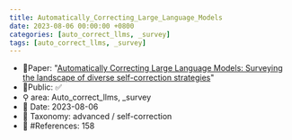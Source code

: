 ```yaml
---
title: Automatically_Correcting_Large_Language_Models
date: 2023-08-06 00:00:00 +0800
categories: [auto_correct_llms, _survey]
tags: [auto_correct_llms, _survey]
---
```


- 📙Paper: "[Automatically Correcting Large Language Models: Surveying the landscape of diverse self-correction strategies](https://www.semanticscholar.org/paper/Automatically-Correcting-Large-Language-Models%3A-the-Pan-Saxon/a88a71d213447f4c0ac8949cd150d13956316526)"
- 🔑Public: ✅
- ⚲ area: Auto_correct_llms, _survey
- 📅 Date: 2023-08-06
- 🔎 Taxonomy: advanced / self-correction
- 📝 #References: 158
